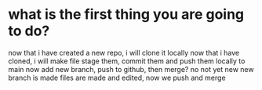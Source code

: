 # what is the first thing you are going to do?
  now that i have created a new repo, i will clone it locally
  now that i have cloned, i will make file stage them, commit them and push them locally to main 
now add new branch, push to github, then merge? no not yet
new new branch is made files are made and edited, now we push and merge
